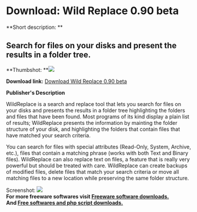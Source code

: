 # Download: Wild Replace 0.90 beta

**Short description: **

## Search for files on your disks and present the results in a folder tree.

  
**Thumbshot: **![](http://www.freewarefiles.com/screenshot/wildreplace_md.gif)   
  
**Download link:** [Download Wild Replace 0.90 beta](http://freesoftwares.boysofts.com/Wild-Replace-Beta_program_16254.html)  
  

**Publisher's Description**  
  

WildReplace is a search and replace tool that lets you search for files on
your disks and presents the results in a folder tree highlighting the folders
and files that have been found. Most programs of its kind display a plain list
of results; WildReplace presents the information by mainting the folder
structure of your disk, and highlighting the folders that contain files that
have matched your search criteria.

You can search for files with special attributes (Read-Only, System, Archive,
etc.), files that contain a matching phrase (works with both Text and Binary
files). WildReplace can also replace text on files, a feature that is really
very powerful but should be treated with care. WildReplace can create backups
of modified files, delete files that match your search criteria or move all
matching files to a new location while preserving the same folder structure.

  
  
Screenshot: ![](http://www.freewarefiles.com/screenshot/wildreplace.gif)  
**For more freeware softwares visit [Freeware software downloads.](http://freesoftwares.boysofts.com/)**   
**And [Free softwares and php script downloads.](http://www.boysofts.com/)**


